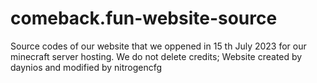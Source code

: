 # comeback.fun-website-source
Source codes of our website that we oppened in 15 th July 2023 for our minecraft server hosting.
We do not delete credits; Website created by daynios and modified by nitrogencfg
